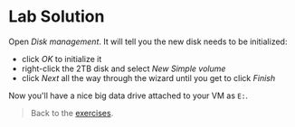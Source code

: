 # Lab Solution

Open _Disk management_. It will tell you the new disk needs to be initialized:

- click _OK_ to initialize it
- right-click the 2TB disk and select _New Simple volume_
- click _Next_ all the way through the wizard until you get to click _Finish_

Now you'll have a nice big data drive attached to your VM as `E:`.

> Back to the [exercises](README.md).